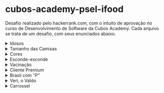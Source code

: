 # cubos-academy-psel-ifood


Desafio realizado pelo hackerrank.com, com o intuito de aprovação no curso de Desenvolvimento de Software da Cubos Academy. 
Cada arquivo se trata de um desafio, com seus enunciados abaixo.


<details>
        <summary>Idosos</summary>
        
 <br/>       
Num banco (assim como em vários outros lugares) os idosos têm preferência e, por isso, pegam sempre uma fila especial. Você ficou responsável por fazer a atualização do software que identifica, a partir da idade da pessoa, se ela faz parte do grupo de idosos. 
A entrada do problema será sempre uma variável idade do tipo number. Essa idade é sempre um número inteiro e positivo. 
Você deve imprimir na tela IDOSOS caso a pessoa seja idosa, ou seja, tenha 60 anos ou mais. Caso contrário, imprima na tela PEGUE A FILA NORMAL.
</details>

<details>
        <summary>Tamanho das Camisas</summary>
        
 <br/>       
Um amigo seu vai viajar para os Estados Unidos e vai aproveitar para comprar roupas por lá. Ele ficou sabendo que lá as letras utilizadas para cada tamanho de roupas são diferentes. Ele estava com uma looonga lista de roupas que queria comprar e estava fazendo a equivalência dos tamanhos no brasil com os tamanhos americanos, de acordo com a tabela abaixo. 
>Brasil: PP, P, M, G, GG. 
>
>EUA: XS, S, M, L, XL. 

Para ajudá-lo, você resolveu fazer um programa que faz essa conversão automaticamente. 
A entrada do problema será sempre uma variável tamanhoBr do tipo string. Essa é o tamanho da roupa no padrão brasileiro. 
Você deve imprimir na tela o tamanho equivalente desta roupa nos EUA.
</details>

<details>
        <summary>Cores</summary>
        
<br/> 
Na escola, seu irmão mais novo estava estudando as cores primárias e suas combinações. Para ajudá-lo a estudar, você resolveu fazer um programa que, dadas duas cores primárias, o programa informa qual a cor resultante das combinações dela. Para fazer o programa, você se baseou na tabela abaixo. 
>Cor 1: azul, azul, amarelo.
>
>Cor 2: amarelo, vermelho, vermelho
>
>Resultado: verde, roxo, laranja

A entrada do problema será sempre composta por duas variáveis cor1 e cor2 do tipo string. Cada uma delas pode assumir o valor de azul, amarelo ou vermelho. 
Você deve imprimir na tela a cor resultante da mistura de cor1 e cor2. Caso sejam iguais, imprima o nome da própria cor. Imprima sempre com todas as letras minusculas, uma das opcoes abaixo: azul, amarelo, vermelho, verde, roxo, laranja.
</details>

<details>
        <summary>Esconde-esconde</summary>
        
<br/>      
Numa brincadeira de esconde-esconde sempre sorteia-se um número aleatório, que indica até quanto o jogador que vai procurar os outros deverá contar antes de começar a busca. Contudo, seu irmão mais novo só sabe contar até 20 com segurança. Para números maiores, as vezes ele se atrapalha. Para permitir que ele possa jogar, você fez um programa que, caso o número sorteado seja maior que 20, imprime na tela todos os números de 21 até o número sorteado, cada um em uma linha, para auxiliar seu irmãozinho. 
A entrada será sempre uma única variável numero que guarda sempre o número que foi sorteado até o qual se deve contar. 
Caso o número sorteado seja maior do que 20, imprima na tela todos os números entre 21 (incluindo o 21) e o número sorteado (incluindo o numero sorteado). Caso o número sorteado seja 20 ou menor, imprima a mensagem VOCE CONSEGUE, MANINHO, sem acento mesmo.
</details>

<details>
        <summary>Vacinação</summary>
        
<br/>  
Você trabalha no setor de TI no Ministério da Saúde e ficou responsável por fazer um programa que, baseado nos dados pessoais de um cidadão, deve dizer se a pessoa está apta a tomar uma vacina ou não, e porque. Para que uma pessoa possa ser vacinada ela não pode já ter tomado a vacina anteriormente. Além disso, para poder tomar, ela deverá ter 60 anos ou mais ou ter alguma comorbidade. Caso contrário, a pessoa não poderá tomar a vacina. A entrada do problema será sempre um objeto chamado obj com as seguintes propriedades: 
>jaTomouVacina: do tipo booleano (true ou false), que indica se a pessoa já tomou vacina ou não
>
>temComorbidade: do tipo booleano (true ou false), que indica se a pessoa tem alguma comorbidade ou não
>
>idade: do tipo number, que indica a idade da pessoa

Você deverá imprimir na tela apenas uma das opções abaixo: 
>JA TOMOU VACINA: caso a pessoa já tenha tomado a vacina
>
>INAPTA: caso a pessoa não tenha tomado a vacina, mas não esteja apta a tomá-la ainda, por qualquer outro motivo que seja 
>
>APTA POR IDADE: caso a pessoa esteja apta a tomar a vacina por conta de sua idade, independentemente de ter alguma comorbidade ou não 
>
>APTA POR COMORBIDADE: caso a pessoa esteja apta a tomar a vacina pelo fato de ter alguma comorbidade, mesmo que não tenha a idade mínima necessária.
</details>

<details>
        <summary>Cliente Premium</summary>
        
<br/>        
Numa joalheria, os clientes são categorizados diferentemente a depender do quanto gastem na loja e a depender também do valor unitário dos itens que compram. Você foi contratado(a) para automatizar essa categorização. As categorias são:

>CLIENTES PREMIUM: são clientes que gastaram mais de 1000 reais em compras, sendo que pelo menos algum dos itens custou mais de 200 reais
>
>CLIENTES VIP: são clientes que gastaram mais de 1000 reais, mas não compraram nenhum item acima de 200 reais
>
>CLIENTE NORMAL: são todos os outros clientes, que não se enquadram em nenhuma das outras categorias  

A entrada será sempre apenas um array de números inteiros chamado precos que guarda os preços de cada um dos itens que um determinado cliente comprou na loja, em reais. 
Você deve imprimir na tela: 
>PREMIUM: caso o dado cliente seja PREMIUM
>
>VIP: caso o dado cliente seja VIP 
>
>NORMAL: caso seja um cliente normal
</details>

<details>
        <summary>Brasil com "P"</summary>
        
<br/>        
Brasil com "P" é uma música bastante famosa, em que todas as palavras da música inteira começam com a letra "P". GOG, o compositor desta música, decidiu dar um próximo passo nesse estilo e fazer músicas em que todas as palavras comecem sempre com as mesmas duas primeiras letras. Contudo ele ainda não decidiu quais duas primeiras letras serão essas. Como está com um pequeno bloqueio no seu processo criativo ele decidiu analisar várias combinações e analisar as palavras que surgem para cada par de letras, e escolher o par a depender das palavras que surjam. Como apenas olhar no dicionário estava sendo bastante lento e entediante, ele te contratou para fazer um programa que, dado um par de letras qualquer, imprima na tela as palavras que começam com essas duas primeiras letras. 
A entrada será sempre composta por três variáveis: palavras: que será sempre um array de strings, contendo palavras que servem como base para a sua busca. As palavras sao sempre com todas as letras minusculas e sem acentos; primeiraLetra: que será sempre um string contendo apenas um caractere (minúsculo), que deve ser a primeira letra das palavras; segundaLetra: que será sempre um string contendo apenas um caractere (minúsculo), que deve ser a segunda letra das palavras. 
Você deve imprimir na tela as palavras contidas no array de palavras que tem como primeira letra a primeiraLetra fornecida na entrada e a segunda letra a segundaLetra fornecida na entrada. Imprima uma palavra em cada linha. 
Caso não nenhuma palavra do array de palavras atenda aos requisitos, imprima na tela NENHUMA.
</details>

<details>
        <summary>Veri, o Valdo</summary>
        
<br/>        
Veri, o Valdo, é um grande artista e também um grande colecionador de obras de artes. Por isso, ele catalogou todas suas obras de artes, guardando as informações principais, como nome, artista e valor. 
Como Veri, o Valdo é também muito ocupado, ele têm vários agentes pelo mundo que buscam obras de artes perdidas ou esquecidas por aí e tentam comprá-las. Por isso, para manter seu acertvo sempre atualizado, verivaldo tem um sistema apenas para armazenar as informações de todas as suas obras. 
Você foi contratado para fazer uma atualização nesse sistema. Apesar dele funcionar bem, ele não dispõe de uma informação simples, que é a informação de qual é a obra de arte mais valiosa. Toda vez que ele precisa dela, ele tem que analisar todo seu catálogo para descbri-la. Como essa é uma informação que muito lhe interessa, você foi contratado justamente para fazer um programa que, dada a lista de obras de arte que Veri, o Valdo possui, imprima na tela o nome da obra mais valiosa de seu acervo. 
A entrada será sempre uma única variável obras que é um array de objetos, em que cada um dos objetos é uma das obras do acervo de verivaldo. Cada item deste array tem sempre o formato abaixo:  
>{
        nome: "Monalisa",
        autor: "Lenardo Da Vinci",
        valor: 1250000000000
}

Você deve imprimir na tela apenas o nome da obra mais valiosa do acervo.
</details>
        
<details>
        <summary>Carrossel</summary>
        
 <br/>       
Em tecnologia, um carrossel é uma sequência de imagens num site que pode mudar conforme o usuário aperta botões para a direita (>) ou para a esquerda (<). 
No time de desenvolvimento que você está trabalhando, você ficou responsável por programar este carrossel, que, neste caso, não passa automaticamente. Ou seja, a imagem só muda se o usuário clicar nos botões para a direita (>) ou para a esquerda (<). 
Cada imagem é um item de um array. O carrossel de vocês tem 7 imagens, o que significa que elas ficam guardadas nos índices de 0 a 6 de um array. 
Você deverá calcular qual é o índice da imagem que deve ser exibida a depender da quantidade de cliques que tenham sido dados nos botões da direita ou da esquerda. 
Naturalmente, cada clique no botão da direita avança uma imagem, enquanto cada clique no da esquerda volta uma imagem. 
Caso o usuário esteja na última imagem e clique na direita, ele volta para a primeira. Caso o usuário esteja na primeira imagem e clique na esquerda, ele volta para a última. 
A sequência de cliques feitos pelo usuário é uma informação que lhe é passada através de uma string que pode conter apenas os caracteres > e <. 
Por exemplo, o string >>><> indica que o usuário apertou 3 vezes para a direita, depois uma vez para a esquerda, depois mais uma vez para a direita. Como o carrossel sempre começa na imagem primeira imagem, que é a de índice 0, isso significa que ele foi do índice 0 até o índice 3, voltou para o 2 e foi novamente para o 3. Por isso, neste exemplo o seu programa deveria imprimir o número 3 na tela. 
A entrada será sempre uma única variável sequencia que guarda sempre uma sequencia de caracteres > ou < indicando os cliques do usuário. 
A saída deverá ser sempre um número inteiro positivo entre 0 e 6 que indica o índice da imagem que estará sendo exibida na tela após o usuário fazer todos os cliques descritos na sequência.
</details>
        
